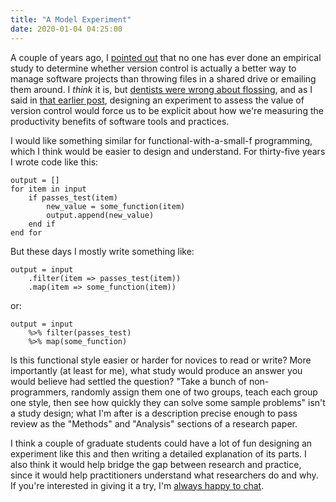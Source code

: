```yaml
---
title: "A Model Experiment"
date: 2020-01-04 04:25:00
---
```


A couple of years ago,
I [pointed out]({{site.github.url}}/2018/03/13/base-case-for-empirical-software-engineering.html)
that no one has ever done an empirical study to determine whether version control
is actually a better way to manage software projects than throwing files in a shared drive
or emailing them around.
I *think* it is,
but [dentists were wrong about flossing](https://www.bbc.com/news/health-36962667),
and as I said in [that earlier post]({{site.github.url}}/2018/03/13/base-case-for-empirical-software-engineering.html),
designing an experiment to assess the value of version control
would force us to be explicit about how we're measuring the productivity benefits of software tools and practices.

I would like something similar for functional-with-a-small-f programming,
which I think would be easier to design and understand.
For thirty-five years I wrote code like this:

```
output = []
for item in input
    if passes_test(item)
        new_value = some_function(item)
        output.append(new_value)
    end if
end for
```

But these days I mostly write something like:

```
output = input
    .filter(item => passes_test(item))
    .map(item => some_function(item))
```

or:

```
output = input
    %>% filter(passes_test)
    %>% map(some_function)
```

Is this functional style easier or harder for novices to read or write?
More importantly (at least for me),
what study would produce an answer you would believe had settled the question?
"Take a bunch of non-programmers,
randomly assign them one of two groups,
teach each group one style,
then see how quickly they can solve some sample problems"
isn't a study design;
what I'm after is a description precise enough to pass review
as the "Methods" and "Analysis" sections of a research paper.

I think a couple of graduate students could have a lot of fun
designing an experiment like this
and then writing a detailed explanation of its parts.
I also think it would help bridge the gap between research and practice,
since it would help practitioners understand what researchers do and why.
If you're interested in giving it a try,
I'm [always happy to chat](mailto:gvwilson@third-bit.com).
